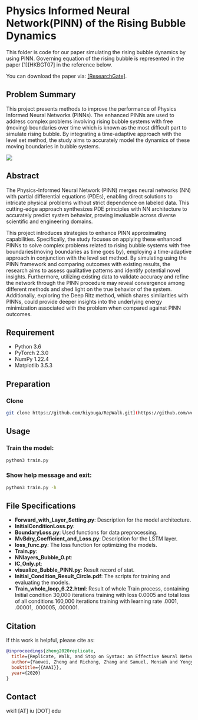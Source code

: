 # Physics Informed Neural Network(PINN) of the Rising Bubble Dynamics


This folder is code for our paper simulating the rising bubble dynamics by using PINN. Governing equation of the rising bubble is represented in the paper [1][HKBGT07] in the reference below.

You can download the paper via: [[ResearchGate]](https://www.researchgate.net/publication/228949659_Proposal_for_quantitative_benchmark_computations_of_bubble_dynamics).


[comment]: # ([[ResearchGate]])

## Problem Summary

This project presents methods to improve the performance of Physics Informed Neural Networks (PINNs). The enhanced PINNs are used to address complex problems involving rising bubble systems with free (moving) boundaries over time which is known as the most difficult part to simulate rising bubble. By integrating a time-adaptive approach with the level set method, the study aims to accurately model the dynamics of these moving boundaries in bubble systems.

![](assets/example.jpg)

## Abstract

The Physics-Informed Neural Network (PINN) merges neural networks (NN) with partial differential equations (PDEs), enabling direct solutions to intricate physical problems without strict dependence on labeled data. This cutting-edge approach synthesizes PDE principles with NN architecture to accurately predict system behavior, proving invaluable across diverse scientific and engineering domains.

This project introduces strategies to enhance PINN approximating capabilities. Specifically, the study focuses on applying these enhanced PINNs to solve complex problems related to rising bubble systems with free boundaries(moving boundaries as time goes by), employing a time-adaptive approach in conjunction with the level set method. By simulating using the PINN framework and comparing outcomes with existing results, the research aims to assess qualitative patterns and identify potential novel insights. Furthermore, utilizing existing data to validate accuracy and refine the network through the PINN procedure may reveal convergence among different methods and shed light on the true behavior of the system. Additionally, exploring the Deep Ritz method, which shares similarities with PINNs, could provide deeper insights into the underlying energy minimization associated with the problem when compared against PINN outcomes.

## Requirement

- Python 3.6
- PyTorch 2.3.0
- NumPy 1.22.4
- ‎Matplotlib 3.5.3 

## Preparation

### Clone

```bash
git clone https://github.com/hiyouga/RepWalk.git](https://github.com/woooojng/Bubble_PINN.git
```

[comment]: # (%### Create an anaconda environment [Optional]:)


[comment]: # (### Download the pretrained embeddings:)


## Usage

### Train the model:

```bash
python3 train.py
```

### Show help message and exit:

```bash
python3 train.py -h
```

## File Specifications

- **Forward_with_Layer_Setting.py**: Description for the model architecture.
- **InitialConditionLoss.py**: 
- **BoundaryLoss.py**: Used functions for data preprocessing.
- **MvBdry_Coefficient_and_Loss.py**: Description for the LSTM layer.
- **loss_func.py**: The loss function for optimizing the models.
- **Train.py**:
- **NNlayers_Bubble_0.pt**:
- **IC_Only.pt**:
- **visualize_Bubble_PINN.py**: Result record of stat.
- **Initial_Condition_Result_Circle.pdf**: The scripts for training and evaluating the models.
- **Train_whole_loop_6.22.html**: Result of whole Train process, containing Initial condition 30,000 iterations training with loss 0.0005 and total loss of all conditions 160,000 iterations training with learning rate .0001, .00001, .000005, .000001.

## Citation

If this work is helpful, please cite as:

```bibtex
@inproceedings{zheng2020replicate,
  title={Replicate, Walk, and Stop on Syntax: an Effective Neural Network Model for Aspect-Level Sentiment Classification},
  author={Yaowei, Zheng and Richong, Zhang and Samuel, Mensah and Yongyi, Mao},
  booktitle={{AAAI}},
  year={2020}
}
```

[comment]: # (## Acknowledgments)

[comment]: # (This work is supported partly by the National Natural Science Foundation)

## Contact

wki1 [AT] iu [DOT] edu

[comment]: # (## License)

[comment]: # (MIT)

